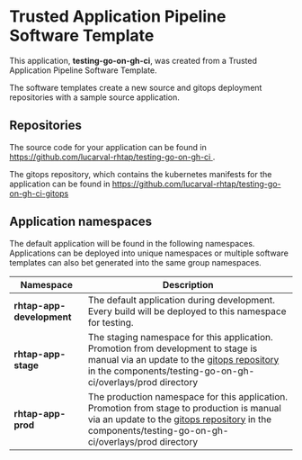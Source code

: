 # Trusted Application Pipeline Software Template

This application, **testing-go-on-gh-ci**, was created from a Trusted Application Pipeline Software Template.

The software templates create a new source and gitops deployment repositories with a sample source application. 

## Repositories

The source code for your application can be found in [https://github.com/lucarval-rhtap/testing-go-on-gh-ci ](https://github.com/lucarval-rhtap/testing-go-on-gh-ci ).
 
The gitops repository, which contains the kubernetes manifests for the application can be found in 
[https://github.com/lucarval-rhtap/testing-go-on-gh-ci-gitops ](https://github.com/lucarval-rhtap/testing-go-on-gh-ci-gitops ) 

## Application namespaces 

The default application will be found in the following namespaces. Applications can be deployed into unique namespaces or multiple software templates can also bet generated into the same group namespaces.  

|  Namespace   |  Description   |  
| -------- | -------- |   
| **rhtap-app-development** | The default application during development. Every build will be deployed to this namespace for testing. | 
| **rhtap-app-stage** | The staging namespace for this application. Promotion from development to stage is manual via an update to the [gitops repository](https://github.com/lucarval-rhtap/testing-go-on-gh-ci-gitops ) in the components/testing-go-on-gh-ci/overlays/prod directory |  
| **rhtap-app-prod** | The production namespace for this application. Promotion from stage to production is manual via an update to the [gitops repository](https://github.com/lucarval-rhtap/testing-go-on-gh-ci-gitops ) in the components/testing-go-on-gh-ci/overlays/prod directory | 
